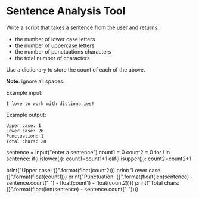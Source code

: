 # Sentence Analysis Tool

Write a script that takes a sentence from the user and returns:

- the number of lower case letters
- the number of uppercase letters
- the number of punctuations characters
- the total number of characters

Use a dictionary to store the count of each of the above.

**Note**: ignore all spaces.

Example input:
```
I love to work with dictionaries!
```

Example output:
```
Upper case: 1
Lower case: 26
Punctuation: 1
Total chars: 28
```


sentence = input("enter a sentence")
count1 = 0
count2 = 0
for i in sentence:
    if(i.islower()):
        count1=count1+1
    elif(i.isupper()):
        count2=count2+1


print("Upper case: {}".format(float(count2)))
print("Lower case: {}".format(float(count1)))
print("Punctuation: {}".format(float(len(sentence) - sentence.count(" ") - float(count1) - float(count2))))
print("Total chars: {}".format(float(len(sentence) - sentence.count(" "))))


